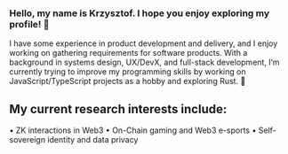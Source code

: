 ### Hello, my name is Krzysztof. I hope you enjoy exploring my profile! 🙇

I have some experience in product development and delivery, and I enjoy working on gathering requirements for software products. With a background in systems design, UX/DevX, and full-stack development, I’m currently trying to improve my programming skills by working on JavaScript/TypeScript projects as a hobby and exploring Rust. 🦀

## My current research interests include:

• ZK interactions in Web3
• On-Chain gaming and Web3 e-sports
• Self-sovereign identity and data privacy
